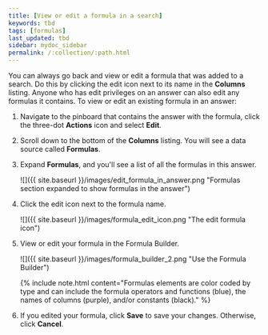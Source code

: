 ```yaml
---
title: [View or edit a formula in a search]
keywords: tbd
tags: [formulas]
last_updated: tbd
sidebar: mydoc_sidebar
permalink: /:collection/:path.html
---
```

You can always go back and view or edit a formula that was added to a search. Do this by clicking the edit icon next to its name in the **Columns** listing. Anyone who has edit privileges on an answer can also edit any formulas it contains. To view or edit an existing formula in an answer:

1. Navigate to the pinboard that contains the answer with the formula, click the three-dot **Actions** icon and select **Edit**.
2. Scroll down to the bottom of the **Columns** listing. You will see a data source called **Formulas**.
3. Expand **Formulas**, and you'll see a list of all the formulas in this answer.

     ![]({{ site.baseurl }}/images/edit_formula_in_answer.png "Formulas section expanded to show formulas in the answer")

4. Click the edit icon next to the formula name.

     ![]({{ site.baseurl }}/images/formula_edit_icon.png "The edit formula icon")

5. View or edit your formula in the Formula Builder.

     ![]({{ site.baseurl }}/images/formula_builder_2.png "Use the Formula Builder")

    {% include note.html content="Formulas elements are color coded by type and can include the formula operators and functions (blue), the names of columns (purple), and/or constants (black)." %}

6. If you edited your formula, click **Save** to save your changes. Otherwise, click **Cancel**.
